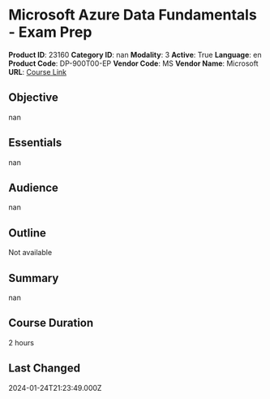 # Microsoft Azure Data Fundamentals - Exam Prep

**Product ID**: 23160
**Category ID**: nan
**Modality**: 3
**Active**: True
**Language**: en
**Product Code**: DP-900T00-EP
**Vendor Code**: MS
**Vendor Name**: Microsoft
**URL**: [Course Link](https://www.fastlaneus.com/course/microsoft-dp-900t00-ep)

## Objective
nan

## Essentials
nan

## Audience
nan

## Outline
Not available

## Summary
nan

## Course Duration
2 hours

## Last Changed
2024-01-24T21:23:49.000Z

